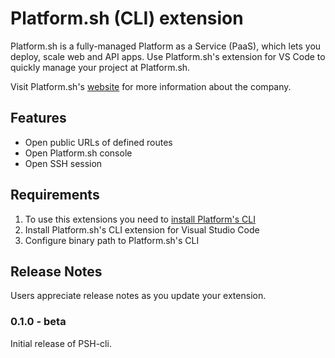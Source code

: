 # Platform.sh (CLI) extension

Platform.sh is a fully-managed Platform as a Service (PaaS), which lets you deploy, scale web and API apps.
Use Platform.sh's extension for VS Code to quickly manage your project at Platform.sh.

Visit Platform.sh's [website](https://platform.sh/) for more information about the company.

## Features

- Open public URLs of defined routes
- Open Platform.sh console
- Open SSH session

## Requirements

1. To use this extensions you need to [install Platform's CLI](https://docs.platform.sh/development/cli.html#1-install)
2. Install Platform.sh's CLI extension for Visual Studio Code
3. Configure binary path to Platform.sh's CLI

## Release Notes

Users appreciate release notes as you update your extension.

### 0.1.0 - beta

Initial release of PSH-cli.
